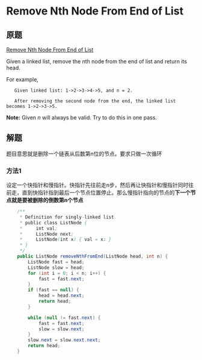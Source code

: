 # Remove Nth Node From End of List

## 原题

[Remove Nth Node From End of List](https://leetcode.com/explore/interview/card/top-interview-questions-easy/93/linked-list/603/)

Given a linked list, remove the *n*th node from the end of list and return its head.

For example,

```
   Given linked list: 1->2->3->4->5, and n = 2.

   After removing the second node from the end, the linked list becomes 1->2->3->5.
```

**Note:**
Given *n* will always be valid.
Try to do this in one pass.

## 解题

题目意思就是删除一个链表从后数第n位的节点。要求只做一次循环

### 方法1

设定一个快指针和慢指针。快指针先往前走n步，然后再让快指针和慢指针同时往前走，直到快指针指到最后一个节点位置停止。那么慢指针指向的节点的**下一个节点就是要被删除的倒数第n个节点**

```java
    /**
     * Definition for singly-linked list.
     * public class ListNode {
     *     int val;
     *     ListNode next;
     *     ListNode(int x) { val = x; }
     * }
     */
    public ListNode removeNthFromEnd(ListNode head, int n) {
        ListNode fast = head;
        ListNode slow = head;
        for (int i = 0; i < n; i++) {
            fast = fast.next;
        }
        if (fast == null) {
            head = head.next;
            return head;
        }

        while (null != fast.next) {
            fast = fast.next;
            slow = slow.next;
        }
        slow.next = slow.next.next;
        return head;
    }
```
